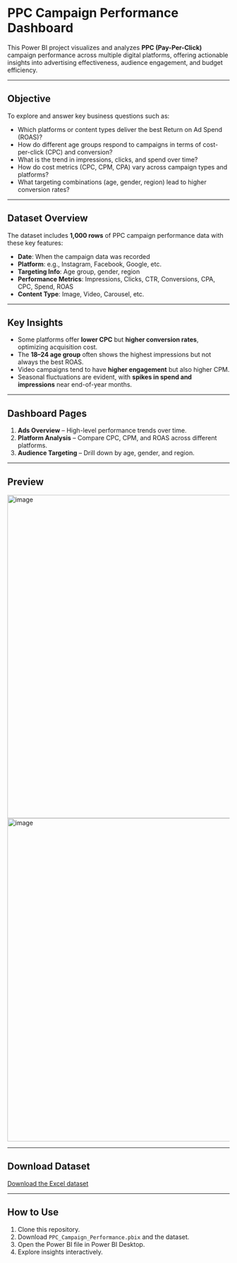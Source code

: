 #  PPC Campaign Performance Dashboard

This Power BI project visualizes and analyzes **PPC (Pay-Per-Click)** campaign performance across multiple digital platforms, offering actionable insights into advertising effectiveness, audience engagement, and budget efficiency.

---

##  Objective

To explore and answer key business questions such as:
- Which platforms or content types deliver the best Return on Ad Spend (ROAS)?
- How do different age groups respond to campaigns in terms of cost-per-click (CPC) and conversion?
- What is the trend in impressions, clicks, and spend over time?
- How do cost metrics (CPC, CPM, CPA) vary across campaign types and platforms?
- What targeting combinations (age, gender, region) lead to higher conversion rates?

---

##  Dataset Overview

The dataset includes **1,000 rows** of PPC campaign performance data with these key features:
-  **Date**: When the campaign data was recorded  
-  **Platform**: e.g., Instagram, Facebook, Google, etc.  
-  **Targeting Info**: Age group, gender, region  
- **Performance Metrics**: Impressions, Clicks, CTR, Conversions, CPA, CPC, Spend, ROAS  
-  **Content Type**: Image, Video, Carousel, etc.

---

##  Key Insights

-  Some platforms offer **lower CPC** but **higher conversion rates**, optimizing acquisition cost.
-  The **18–24 age group** often shows the highest impressions but not always the best ROAS.
-  Video campaigns tend to have **higher engagement** but also higher CPM.
-  Seasonal fluctuations are evident, with **spikes in spend and impressions** near end-of-year months.

---

##  Dashboard Pages

1. **Ads Overview** – High-level performance trends over time.  
2. **Platform Analysis** – Compare CPC, CPM, and ROAS across different platforms.  
3. **Audience Targeting** – Drill down by age, gender, and region.  


---

##  Preview

<img width="1290" height="733" alt="image" src="https://github.com/user-attachments/assets/a0caa835-1c0c-470a-a8b6-791ca6108f06" />
<img width="1290" height="733" alt="image" src="https://github.com/user-attachments/assets/0e3e1747-f82c-434e-9e70-e99b1370a4f3" />


---

##  Download Dataset

[Download the Excel dataset](ppc_campaign_performance_data.xlsx)

---

##  How to Use

1. Clone this repository.  
2. Download `PPC_Campaign_Performance.pbix` and the dataset.  
3. Open the Power BI file in Power BI Desktop.  
4. Explore insights interactively.


